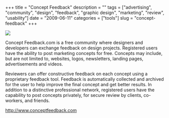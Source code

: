 +++
title = "Concept Feedback"
description = ""
tags = ["advertising", "community", "design", "feedback", "graphic design", "marketing", "review", "usability"]
date = "2009-06-11"
categories = ["tools"]
slug = "concept-feedback"
+++


<div class="tool-screenshot mb1"><a href="http://www.conceptfeedback.com/"><img id='bluga-thumbnail-2763' class='bluga-thumbnail custom' src='http://media.konigi.com/bluga/
wt52306d9d14e90_custom.jpg'/></a></div><p>Concept Feedback.com is a free community where designers and developers can exchange feedback on design projects. Registered users have the ability to post marketing concepts for free. Concepts may include, but are not limited to, websites, logos, newsletters, landing pages, advertisements and videos. </p>
<p>Reviewers can offer constructive feedback on each concept using a proprietary feedback tool. Feedback is automatically collected and archived for the user to help improve the final concept and get better results. In addition to a distinctive professional network, registered users have the capability to post concepts privately, for secure review by clients, co-workers, and friends.</p>
  
<p><a href="http://www.conceptfeedback.com/">http://www.conceptfeedback.com</a></p>
      
